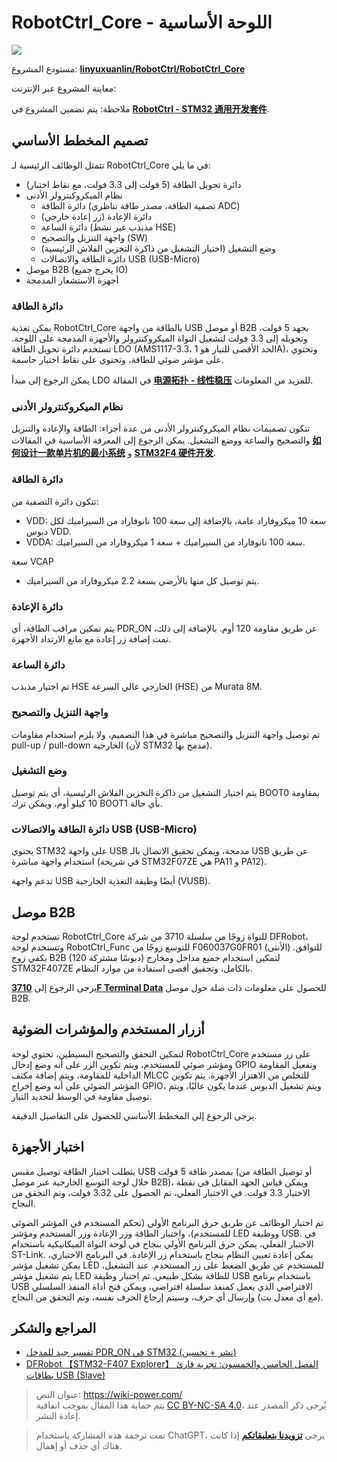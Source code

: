 # RobotCtrl_Core - اللوحة الأساسية

![](https://img.wiki-power.com/d/wiki-media/img/20220527113423.png)

مستودع المشروع: [**linyuxuanlin/RobotCtrl/RobotCtrl_Core**](https://github.com/linyuxuanlin/RobotCtrl/tree/main/RobotCtrl_MultiBoard_Project/RobotCtrl_Core)

معاينة المشروع عبر الإنترنت:

<div class="altium-iframe-viewer">
  <div
    class="altium-ecad-viewer"
    data-project-src="https://github.com/linyuxuanlin/RobotCtrl/raw/main/RobotCtrl_MultiBoard_Project/RobotCtrl_Core_V2.81B.zip"
  ></div>
</div>

ملاحظة: يتم تضمين المشروع في [**RobotCtrl - STM32 通用开发套件**](https://wiki-power.com/ar/RobotCtrl-STM32%E9%80%9A%E7%94%A8%E5%BC%80%E5%8F%91%E5%A5%97%E4%BB%B6).

## تصميم المخطط الأساسي

تتمثل الوظائف الرئيسية لـ RobotCtrl_Core في ما يلي:

- دائرة تحويل الطاقة (5 فولت إلى 3.3 فولت، مع نقاط اختبار)
- نظام الميكروكنترولر الأدنى
  - دائرة الطاقة (تصفية الطاقة، مصدر طاقة تناظري ADC)
  - دائرة الإعادة (زر إعادة خارجي)
  - دائرة الساعة (مذبذب غير نشط HSE)
  - واجهة التنزيل والتصحيح (SW)
  - وضع التشغيل (اختيار التشغيل من ذاكرة التخزين الفلاش الرئيسية)
  - دائرة الطاقة والاتصالات USB (USB-Micro)
- موصل B2B (يخرج جميع IO)
- أجهزة الاستشعار المدمجة

### دائرة الطاقة

يمكن تغذية RobotCtrl_Core بالطاقة من واجهة USB أو موصل B2B بجهد 5 فولت، وتحويله إلى 3.3 فولت لتشغيل النواة الميكروكنترولر والأجهزة المدمجة على اللوحة. تستخدم دائرة تحويل الطاقة LDO (AMS1117-3.3، الحد الأقصى للتيار هو 1A)، وتحتوي على مؤشر ضوئي للطاقة، وتحتوي على نقاط اختبار حاسمة.

يمكن الرجوع إلى مبدأ LDO في المقالة [**电源拓扑 - 线性稳压**](https://wiki-power.com/ar/%E7%94%B5%E6%BA%90%E6%8B%93%E6%89%91-%E7%BA%BF%E6%80%A7%E7%A8%B3%E5%8E%8B) للمزيد من المعلومات.

### نظام الميكروكنترولر الأدنى

تتكون تصميمات نظام الميكروكنترولر الأدنى من عدة أجزاء: الطاقة والإعادة والتنزيل والتصحيح والساعة ووضع التشغيل. يمكن الرجوع إلى المعرفة الأساسية في المقالات [**如何设计一款单片机的最小系统**](https://wiki-power.com/ar/%E5%A6%82%E4%BD%95%E8%AE%BE%E8%AE%A1%E4%B8%80%E6%AC%BE%E5%8D%95%E7%89%87%E6%9C%BA%E7%9A%84%E6%9C%80%E5%B0%8F%E7%B3%BB%E7%BB%9F) و [**STM32F4 硬件开发**](https://wiki-power.com/ar/STM32F4%E7%A1%AC%E4%BB%B6%E5%BC%80%E5%8F%91).

### دائرة الطاقة

تتكون دائرة التصفية من:

- VDD: سعة 10 ميكروفاراد عامة، بالإضافة إلى سعة 100 نانوفاراد من السيراميك لكل دبوس VDD.
- VDDA: سعة 100 نانوفاراد من السيراميك + سعة 1 ميكروفاراد من السيراميك.

سعة VCAP

- يتم توصيل كل منها بالأرضي بسعة 2.2 ميكروفاراد من السيراميك.

### دائرة الإعادة

يتم تمكين مراقب الطاقة، أي PDR_ON عن طريق مقاومة 120 أوم. بالإضافة إلى ذلك، تمت إضافة زر إعادة مع مانع الارتداد الأجهزة.

### دائرة الساعة

تم اختيار مذبذب HSE الخارجي عالي السرعة (HSE) من Murata 8M.

### واجهة التنزيل والتصحيح

تم توصيل واجهة التنزيل والتصحيح مباشرة في هذا التصميم، ولا يلزم استخدام مقاومات pull-up / pull-down الخارجية (لأن STM32 مدمج بها).

### وضع التشغيل

يتم اختيار التشغيل من ذاكرة التخزين الفلاش الرئيسية، أي يتم توصيل BOOT0 بمقاومة 10 كيلو أوم، ويمكن ترك BOOT1 بأي حالة.

### دائرة الطاقة والاتصالات USB (USB-Micro)

يحتوي STM32 على واجهة USB مدمجة، ويمكن تحقيق الاتصال بالـ USB عن طريق استخدام واجهة مباشرة (في شريحة STM32F07ZE هي PA11 و PA12).

تدعم واجهة USB أيضًا وظيفة التغذية الخارجية (VUSB).

## موصل B2B

تستخدم لوحة RobotCtrl_Core للنواة زوجًا من سلسلة 3710 من شركة DFRobot، وتستخدم لوحة RobotCtrl_Func للتوسع زوجًا من F060037G0FR01 (الأنثى) للتوافق. يكفي زوج B2B (120 دبوسًا مشتركة) لتمكين استخدام جميع مداخل ومخارج STM32F407ZE بالكامل، وتحقيق أقصى استفادة من موارد النظام.

يرجى الرجوع إلى [**3710F Terminal Data**](http://www.openedv.com/thread-78182-1-1.html) للحصول على معلومات ذات صلة حول موصل B2B.

## أزرار المستخدم والمؤشرات الضوئية

لتمكين التحقق والتصحيح البسيطين، تحتوي لوحة RobotCtrl_Core على زر مستخدم ومؤشر ضوئي للمستخدم، ويتم تكوين الزر على أنه وضع إدخال GPIO وتفعيل المقاومة الداخلية للمقاومة، ويتم إضافة مكثف MLCC للتخلص من الاهتزاز الأجهزة. يتم تكوين المؤشر الضوئي على أنه وضع إخراج GPIO، ويتم تشغيل الدبوس عندما يكون عاليًا، ويتم توصيل مقاومة في الوسط لتحديد التيار.

يرجى الرجوع إلى المخطط الأساسي للحصول على التفاصيل الدقيقة.

## اختبار الأجهزة

يتطلب اختبار الطاقة توصيل مقبس USB بمصدر طاقة 5 فولت (أو توصيل الطاقة من خلال لوحة التوسع الخارجية عبر موصل B2B)، ويمكن قياس الجهد المقابل في نقطة الاختبار 3.3 فولت. في الاختبار الفعلي، تم الحصول على 3.32 فولت، وتم التحقق من النجاح.

تم اختبار الوظائف عن طريق حرق البرنامج الأولي (تحكم المستخدم في المؤشر الضوئي للمستخدم)، واختبار الطاقة وزر الإعادة وزر المستخدم ومؤشر LED ووظيفة USB. في الاختبار الفعلي، يمكن حرق البرنامج الأولي بنجاح في لوحة النواة الميكانيكية باستخدام ST-Link. يمكن إعادة تعيين النظام بنجاح باستخدام زر الإعادة. في البرنامج الاختباري، يمكن تشغيل مؤشر LED للمستخدم عن طريق الضغط على زر المستخدم. عند التشغيل، يتم تشغيل مؤشر LED للطاقة بشكل طبيعي. تم اختبار وظيفة USB باستخدام برنامج USB الافتراضي الذي يعمل كمنفذ سلسلة افتراضي، ويمكن فتح أداة المنفذ السلسلي (مع أي معدل بت) وإرسال أي حرف، وسيتم إرجاع الحرف نفسه، وتم التحقق من النجاح.

## المراجع والشكر

- [تفسير جيد للمدخل PDR_ON في STM32 (نشر + تحسين)](https://blog.csdn.net/Frankenstien_/article/details/105971841)
- [DFRobot 【STM32-F407 Explorer】 الفصل الخامس والخمسون: تجربة قارئ بطاقات USB (Slave)](https://zhuanlan.zhihu.com/p/136163591)

> عنوان النص: <https://wiki-power.com/>  
> يتم حماية هذا المقال بموجب اتفاقية [CC BY-NC-SA 4.0](https://creativecommons.org/licenses/by/4.0/deed.zh)، يُرجى ذكر المصدر عند إعادة النشر.

> تمت ترجمة هذه المشاركة باستخدام ChatGPT، يرجى [**تزويدنا بتعليقاتكم**](https://github.com/linyuxuanlin/Wiki_MkDocs/issues/new) إذا كانت هناك أي حذف أو إهمال.